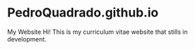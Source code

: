 # PedroQuadrado.github.io
My Website
Hi! This is my curriculum vitae website that stills in development.
